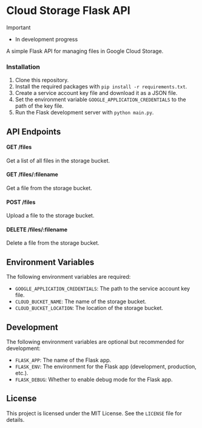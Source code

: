 # Cloud Storage Flask API

> [!IMPORTANT]
>
> - In development progress

A simple Flask API for managing files in Google Cloud Storage.

### Installation

1. Clone this repository.
2. Install the required packages with `pip install -r requirements.txt`.
3. Create a service account key file and download it as a JSON file.
4. Set the environment variable `GOOGLE_APPLICATION_CREDENTIALS` to the path of the key file.
5. Run the Flask development server with `python main.py`.

## API Endpoints

#### GET /files

Get a list of all files in the storage bucket.

#### GET /files/:filename

Get a file from the storage bucket.

#### POST /files

Upload a file to the storage bucket.

#### DELETE /files/:filename

Delete a file from the storage bucket.

## Environment Variables

The following environment variables are required:

* `GOOGLE_APPLICATION_CREDENTIALS`: The path to the service account key file.
* `CLOUD_BUCKET_NAME`: The name of the storage bucket.
* `CLOUD_BUCKET_LOCATION`: The location of the storage bucket.

## Development

The following environment variables are optional but recommended for development:

* `FLASK_APP`: The name of the Flask app.
* `FLASK_ENV`: The environment for the Flask app (development, production, etc.).
* `FLASK_DEBUG`: Whether to enable debug mode for the Flask app.

## License

This project is licensed under the MIT License. See the `LICENSE` file for details.
